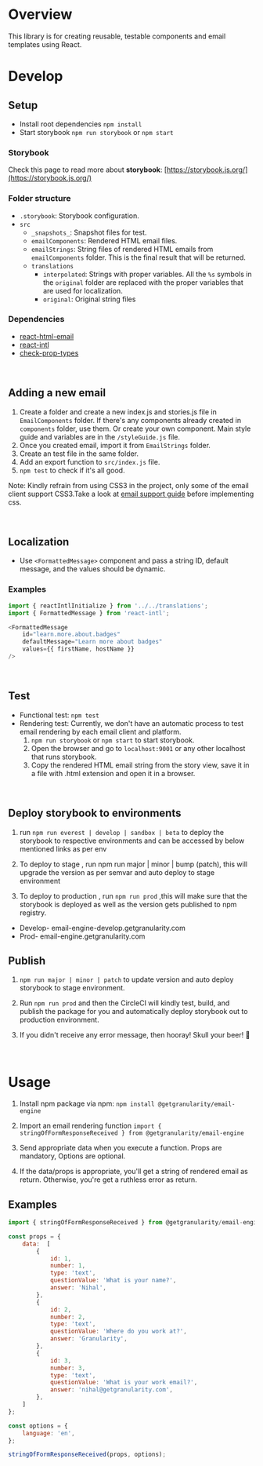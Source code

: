 # Overview

This library is for creating reusable, testable components and email templates using React.

# Develop

## Setup

- Install root dependencies `npm install`
- Start storybook `npm run storybook` or `npm start`

### Storybook

Check this page to read more about **storybook**:
[https://storybook.js.org/](https://storybook.js.org/)

### Folder structure
- `.storybook`: Storybook configuration.
- `src`
	- `_snapshots_`: Snapshot files for test.	
	- `emailComponents`: Rendered HTML email files.
	- `emailStrings`: String files of rendered HTML emails from `emailComponents` folder. This is the final result that will be returned.
	- `translations`
		- `interpolated`: Strings with proper variables. All the `%s` symbols in the `original` folder are replaced with the proper variables that are used for localization.
		- `original`: Original string files

### Dependencies

 - [react-html-email](https://github.com/chromakode/react-html-email)
 - [react-intl](https://github.com/yahoo/react-intl)
 - [check-prop-types](https://www.npmjs.com/package/check-prop-types)

&nbsp;

## Adding a new email

 1. Create a folder and create a new index.js and stories.js file in `EmailComponents` folder. If there's any components already created in `components` folder, use them. Or create your own component. Main style guide and variables are in the `/styleGuide.js` file.
 2. Once you created email, import it from `EmailStrings` folder.
 3. Create an test file in the same folder.
 4. Add an export function to `src/index.js` file.
 5. `npm test` to check if it's all good.

Note: Kindly refrain from using CSS3 in the project, only some of the email client support CSS3.Take a look at [email support guide](https://www.campaignmonitor.com/css/) before implementing css.

&nbsp;

## Localization

- Use `<FormattedMessage>` component and pass a string ID, default message, and the values should be dynamic.

### Examples
```javascript
import { reactIntlInitialize } from '../../translations';
import { FormattedMessage } from 'react-intl';

<FormattedMessage
	id="learn.more.about.badges"
	defaultMessage="Learn more about badges"
	values={{ firstName, hostName }}
/>
```
&nbsp;

## Test
- Functional test: `npm test`
- Rendering test: Currently, we don't have an automatic process to test email rendering by each email client and platform.
	1. `npm run storybook` or `npm start` to start storybook.
	2. Open the browser and go to `localhost:9001` or any other localhost that runs storybook.
	3. Copy the rendered HTML email string from the story view, save it in a file with .html extension and open it in a browser.

&nbsp;

## Deploy storybook to environments
 1. run `npm run everest | develop | sandbox | beta` to deploy the storybook to respective environments
 and can be accessed by below mentioned links as per env

 2. To deploy to stage , run npm run major | minor | bump (patch), this will upgrade the version as per semvar and auto deploy to stage environment

 3. To deploy to production , run `npm run prod` ,this will make sure that the storybook is deployed as well as the version gets published to npm registry.

- Develop- email-engine-develop.getgranularity.com
- Prod- email-engine.getgranularity.com


## Publish

 1. `npm run major | minor | patch` to update version and auto deploy storybook to stage environment.

 2. Run `npm run prod` and then the CircleCI will kindly test, build, and publish the package for you and automatically deploy storybook out to production environment.

 3. If you didn't receive any error message, then hooray! Skull your beer! 🍺

&nbsp;
&nbsp;

# Usage

 1. Install npm package via npm: `npm install @getgranularity/email-engine`

 2. Import an email rendering function `import { stringOfFormResponseReceived } from @getgranularity/email-engine`

 3. Send appropriate data when you execute a function. Props are mandatory, Options are optional.
 
 4. If the data/props is appropriate, you'll get a string of rendered email as return. Otherwise, you're get a ruthless error as return.

## Examples

```javascript
import { stringOfFormResponseReceived } from @getgranularity/email-engine;

const props = {
	data:  [
		{
			id: 1,
			number: 1,
			type: 'text',
			questionValue: 'What is your name?',
			answer: 'Nihal',
		},
		{
			id: 2,
			number: 2,
			type: 'text',
			questionValue: 'Where do you work at?',
			answer: 'Granularity',
		},
		{
			id: 3,
			number: 3,
			type: 'text',
			questionValue: 'What is your work email?',
			answer: 'nihal@getgranularity.com',
		},
	]
};

const options = {
	language: 'en',	
};

stringOfFormResponseReceived(props, options);
```
